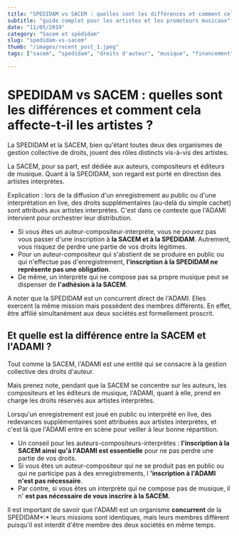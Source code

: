 ```yaml
---
title: "SPEDIDAM vs SACEM : quelles sont les différences et comment cela affecte-t-il les artistes ?"
subtitle: "guide complet pour les artistes et les promoteurs musicaux"
date: "11/05/2019"
category: "Sacem et spédidam"
slug: "spedidam-vs-sacem"
thumb: "/images/recent_post_1.jpeg"
tags: ["sacem", "spedidam", "droits d'auteur", "musique", "financement", "redevances", "droits voisins"]

---
```


# SPEDIDAM vs SACEM : quelles sont les différences et comment cela affecte-t-il les artistes ?

La SPEDIDAM et la SACEM, bien qu'étant toutes deux des organismes de gestion collective de droits, jouent des rôles distincts vis-à-vis des artistes.

La SACEM, pour sa part, est dédiée aux auteurs, compositeurs et éditeurs de musique. Quant à la SPEDIDAM, son regard est porté en direction des artistes interprètes.

Explication : lors de la diffusion d'un enregistrement au public ou d'une interprétation en live, des droits supplémentaires (au-delà du simple cachet) sont attribués aux artistes interprètes. C'est dans ce contexte que l'ADAMI intervient pour orchestrer leur distribution.

- Si vous êtes un auteur-compositeur-interprète, vous ne pouvez pas vous passer d'une inscription à **la SACEM et à la SPEDIDAM**. Autrement, vous risquez de perdre une partie de vos droits légitimes.
- Pour un auteur-compositeur qui s'abstient de se produire en public ou qui n'effectue pas d'enregistrement, **l'inscription à la SPEDIDAM ne représente pas une obligation**.
- De même, un interprète qui ne compose pas sa propre musique peut se dispenser de **l'adhésion à la SACEM**.

A noter que la SPEDIDAM est un concurrent direct de l'ADAMI. Elles exercent la même mission mais possèdent des membres différents. En effet, être affilié simultanément aux deux sociétés est formellement proscrit.

## Et quelle est la différence entre la SACEM et l'ADAMI ?

Tout comme la SACEM, l'ADAMI est une entité qui se consacre à la gestion collective des droits d'auteur.

Mais prenez note, pendant que la SACEM se concentre sur les auteurs, les compositeurs et les éditeurs de musique, l'ADAMI, quant à elle, prend en charge les droits réservés aux artistes interprètes.

Lorsqu'un enregistrement est joué en public ou interprété en live, des redevances supplémentaires sont attribuées aux artistes interprètes, et c'est là que l'ADAMI entre en scène pour veiller à leur bonne répartition.

- Un conseil pour les auteurs-compositeurs-interprètes : **l'inscription à la SACEM ainsi qu'à l'ADAMI est essentielle** pour ne pas perdre une partie de vos droits.
- Si vous êtes un auteur-compositeur qui ne se produit pas en public ou qui ne participe pas à des enregistrements, l **'inscription à l'ADAMI n'est pas nécessaire**.
- Par contre, si vous êtes un interprète qui ne compose pas de musique, il n' **est pas nécessaire de vous inscrire à la SACEM.**

Il est important de savoir que l'ADAMI est un organisme **concurrent** de la SPEDIDAM*:* leurs missions sont identiques, mais leurs membres diffèrent puisqu'il est interdit d'être membre des deux sociétés en même temps.